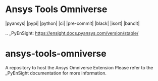 Ansys Tools Omniverse
=========
|pyansys| |pypi| |python| |ci| |pre-commit| |black| |isort| |bandit|

.. _PyEnSight: https://ensight.docs.pyansys.com/version/stable/

# ansys-tools-omniverse
A repository to host the Ansys Omniverse Extension
Please refer to the _PyEnSight documentation for more information.